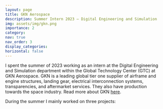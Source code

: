 ```yaml
---
layout: page
title: GKN Aerospace 
description: Summer Intern 2023 – Digital Engineering and Simulation
img: assets/img/gkn.png
importance: 2
category:
nav: true
nav_order: 3
display_categories:
horizontal: false
---
```

<!-- markdownlint-disable MD033 -->

I spent the summer of 2023 working as an intern at the Digital Engineering and Simulation department within the Global Technology Center (GTC) at GKN Aerospace. GKN is a leading global tier one supplier of airframe and engine structures, landing gear, electrical interconnection systems, transparencies, and aftermarket services. They also have production towards the space industry. Read more about GKN [here](https://www.gknaerospace.com/about-us/).

During the summer I mainly worked on three projects:
